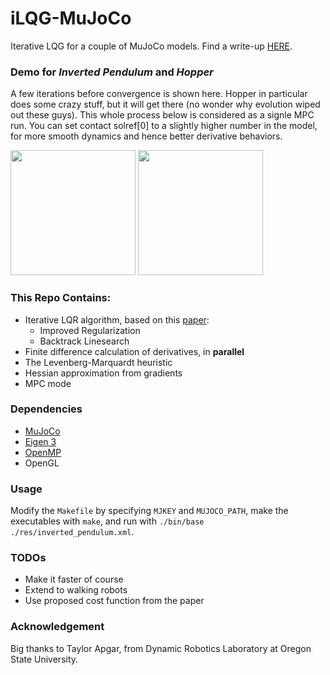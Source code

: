 # iLQG-MuJoCo
Iterative LQG for a couple of MuJoCo models. Find a write-up [HERE](https://mahanfathi.github.io/blog/ilqr/index.html).

### Demo for _Inverted Pendulum_ and _Hopper_
A few iterations before convergence is shown here. Hopper in particular does some crazy stuff, but it will get there (no wonder why evolution wiped out these guys). This whole process below is considered as a signle MPC run. You can set contact solref[0] to a slightly higher number in the model, for more smooth dynamics and hence better derivative behaviors. 

<img src="https://i.imgur.com/kOUsrXA.gif" width="200"> <img src="https://i.imgur.com/8z8WXNd.gif" width="200"> 

### This Repo Contains:
- Iterative LQR algorithm, based on this [paper](https://homes.cs.washington.edu/~todorov/papers/TassaIROS12.pdf
): 
  - Improved Regularization 
  - Backtrack Linesearch 
- Finite difference calculation of derivatives, in **parallel**
- The Levenberg-Marquardt heuristic
- Hessian approximation from gradients 
- MPC mode

### Dependencies
- [MuJoCo](MuJoCo.org)
- [Eigen 3](http://eigen.tuxfamily.org)
- [OpenMP](https://www.openmp.org/) 
- OpenGL 

### Usage 
Modify the `Makefile` by specifying `MJKEY` and `MUJOCO_PATH`, make the executables with `make`, 
and run with `./bin/base ./res/inverted_pendulum.xml`.

### TODOs
- Make it faster of course 
- Extend to walking robots 
- Use proposed cost function from the paper 

### Acknowledgement 
Big thanks to Taylor Apgar, from Dynamic Robotics Laboratory at Oregon State University. 

